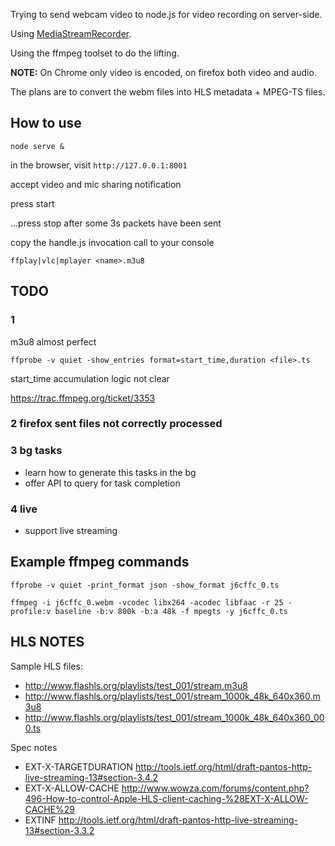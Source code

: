 Trying to send webcam video to node.js for video recording on server-side.

Using [MediaStreamRecorder](https://github.com/streamproc/MediaStreamRecorder).

Using the ffmpeg toolset to do the lifting.

**NOTE:** On Chrome only video is encoded, on firefox both video and audio.

The plans are to convert the webm files into HLS metadata + MPEG-TS files.



## How to use

	node serve &

in the browser, visit `http://127.0.0.1:8001`

accept video and mic sharing notification

press start

...press stop after some 3s packets have been sent

copy the handle.js invocation call to your console
	
	ffplay|vlc|mplayer <name>.m3u8



## TODO

### 1

m3u8 almost perfect

	ffprobe -v quiet -show_entries format=start_time,duration <file>.ts

start_time accumulation logic not clear

https://trac.ffmpeg.org/ticket/3353

### 2 firefox sent files not correctly processed

### 3 bg tasks

* learn how to generate this tasks in the bg
* offer API to query for task completion

### 4 live 

* support live streaming



## Example ffmpeg commands

	ffprobe -v quiet -print_format json -show_format j6cffc_0.ts

	ffmpeg -i j6cffc_0.webm -vcodec libx264 -acodec libfaac -r 25 -profile:v baseline -b:v 800k -b:a 48k -f mpegts -y j6cffc_0.ts



## HLS NOTES

Sample HLS files:

* http://www.flashls.org/playlists/test_001/stream.m3u8
* http://www.flashls.org/playlists/test_001/stream_1000k_48k_640x360.m3u8
* http://www.flashls.org/playlists/test_001/stream_1000k_48k_640x360_000.ts


Spec notes

* EXT-X-TARGETDURATION http://tools.ietf.org/html/draft-pantos-http-live-streaming-13#section-3.4.2
* EXT-X-ALLOW-CACHE http://www.wowza.com/forums/content.php?496-How-to-control-Apple-HLS-client-caching-%28EXT-X-ALLOW-CACHE%29
* EXTINF http://tools.ietf.org/html/draft-pantos-http-live-streaming-13#section-3.3.2
